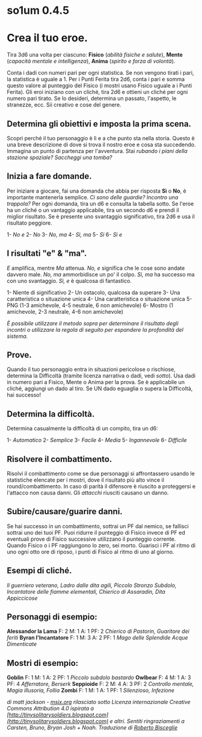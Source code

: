 # so1um 0.4.5

# Crea il tuo eroe.

Tira 3d6 una volta per ciascuno: **Fisico** (*abilità fisiche e salute*), **Mente** (*capacità mentale e intelligenza*), **Anima** (*spirito e forza di volontà*).

Conta i dadi con numeri pari per ogni statistica. Se non vengono tirati i pari, la statistica è uguale a 1. Per i Punti Ferita tira 2d6, conta i pari e somma questo valore al punteggio del Fisico (i mostri usano Fisico uguale a i Punti Ferita). Gli eroi iniziano con un cliché, tira 2d6 e ottieni un cliché per ogni numero pari tirato. Se lo desideri, determina un passato, l'aspetto, le stranezze, ecc. Sii creativo e cose del genere.

## Determina gli obiettivi e imposta la prima scena.

Scopri perché il tuo personaggio è lì e a che punto sta nella storia. Questo è una breve descrizione di dove si trova il nostro eroe e cosa sta succedendo. Immagina un punto di partenza per l'avventura. Stai *rubando i piani della stazione spaziale? Saccheggi una tomba?*

## Inizia a fare domande.

Per iniziare a giocare, fai una domanda che abbia per risposta **Sì** o **No**, è importante mantenerla semplice. *Ci sono delle guardie? Incontro una trappola?* Per ogni domanda, tira un d6 e consulta la tabella sotto. Se l'eroe ha un cliché o un vantaggio applicabile, tira un secondo d6 e prendi il miglior risultato. Se è presente uno svantaggio significativo, tira 2d6 e usa il risultato peggiore.

1- *No e*
2- *No*
3- *No, ma*
4- *Sì, ma*
5- *Sì*
6- *Sì e*

## I risultati "e" & "ma".

*E* amplifica, mentre *Ma* attenua. *No, e* significa che le cose sono andate davvero male. *No, ma* ammorbidisce un po' il colpo. *Sì, ma* ha successo ma con uno svantaggio. *Sì, e* è qualcosa di fantastico.

1- Niente di significativo
2- Un ostacolo, qualcosa da superare
3- Una caratteristica o situazione unica
4- Una caratteristica o situazione unica
5- PNG (1-3 amichevole, 4-5 neutrale, 6 non amichevole)
6- Mostro (1 amichevole, 2-3 neutrale, 4-6 non amichevole)

*È possibile utilizzare il metodo sopra per determinare il risultato degli incontri o utilizzare la regola di seguito per espandere la profondità del sistema.*

## Prove.

Quando il tuo personaggio entra in situazioni pericolose o rischiose, determina la Difficoltà (tramite licenza narrativa o dadi, vedi *sotto*). Usa dadi in numero pari a Fisico, Mente o Anima per la prova. Se è applicabile un cliché, aggiungi un dado al tiro. Se UN dado eguaglia o supera la Difficoltà, hai successo!

## Determina la difficoltà.

Determina casualmente la difficoltà di un compito, tira un d6:

1- *Automatico*
2- *Semplice*
3- *Facile*
4- *Media*
5- *Ingannevole*
6- *Difficile*

## Risolvere il combattimento.

Risolvi il combattimento come se due personaggi si affrontassero usando le statistiche elencate per i mostri, dove il risultato più alto vince il round/combattimento. In caso di parità il difensore è riuscito a proteggersi e l'attacco non causa danni. Gli *attacchi* riusciti causano un danno.

## Subire/causare/guarire danni.

Se hai successo in un combattimento, sottrai un PF dal nemico, se fallisci sottrai uno dei tuoi PF. Puoi ridurre il punteggio di Fisico invece di PF ed eventuali prove di Fisico successive utilizzano il punteggio corrente. Quando Fisico o i PF raggiungono lo zero, sei morto. Guarisci i PF al ritmo di uno ogni otto ore di riposo, i punti di Fisico al ritmo di uno al giorno.

## Esempi di cliché.

*Il guerriero veterano, Ladro dalle dita agili, Piccolo Stronzo Subdolo, Incantatore delle fiamme elementali, Chierico di Assaradin, Dita Appiccicose*

## Personaggi di esempio:

**Alessandor la Lama** F: 2 M: 1 A: 1 PF: 2 *Chierico di Pastorin, Guaritore dei feriti*
**Byran l'Incantatore** F: 1 M: 3 A: 2 PF: 1 *Mago delle Splendide Acque Dimenticate*

## Mostri di esempio:
**Goblin** F: 1 M: 1 A: 2 PF: 1 *Piccolo subdolo bastardo*
**Owlbear** F: 4 M: 1 A: 3 PF: 4 *Afferratore, Berserk*
**Seppioide** F: 2 M: 4 A: 3 PF: 2 *Controllo mentale, Magia illusoria, Follia*
**Zombi** F: 1 M: 1 A: 1 PF: 1 *Silenzioso, Infezione*

*di matt jackson - [msjx.org](http://msjx.org) rilasciato sotto Licenza internazionale Creative Commons Attribution 4.0 ispirata a [http://tinysolitarysoldiers.blogspot.com](http://tinysolitarysoldiers.blogspot.com) e altri. Sentiti ringraziamenti a Carsten, Bruno, Bryan Josh + Noah. Traduzione di [Roberto Bisceglie](https://zeruhur.space)*
